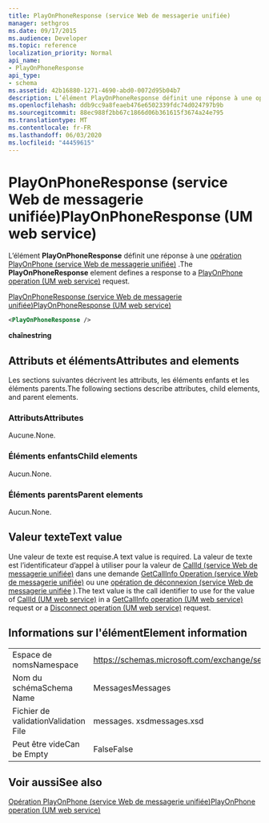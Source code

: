 ```yaml
---
title: PlayOnPhoneResponse (service Web de messagerie unifiée)
manager: sethgros
ms.date: 09/17/2015
ms.audience: Developer
ms.topic: reference
localization_priority: Normal
api_name:
- PlayOnPhoneResponse
api_type:
- schema
ms.assetid: 42b16880-1271-4690-abd0-0072d95b04b7
description: L’élément PlayOnPhoneResponse définit une réponse à une opération PlayOnPhone (service Web de messagerie unifiée).
ms.openlocfilehash: ddb9cc9a8feaeb476e6502339fdc74d024797b9b
ms.sourcegitcommit: 88ec988f2bb67c1866d06b361615f3674a24e795
ms.translationtype: MT
ms.contentlocale: fr-FR
ms.lasthandoff: 06/03/2020
ms.locfileid: "44459615"
---
```

# <a name="playonphoneresponse-um-web-service"></a><span data-ttu-id="5a942-103">PlayOnPhoneResponse (service Web de messagerie unifiée)</span><span class="sxs-lookup"><span data-stu-id="5a942-103">PlayOnPhoneResponse (UM web service)</span></span>

<span data-ttu-id="5a942-104">L’élément **PlayOnPhoneResponse** définit une réponse à une [opération PlayOnPhone (service Web de messagerie unifiée)](playonphone-operation-um-web-service.md) .</span><span class="sxs-lookup"><span data-stu-id="5a942-104">The **PlayOnPhoneResponse** element defines a response to a [PlayOnPhone operation (UM web service)](playonphone-operation-um-web-service.md) request.</span></span> 
  
[<span data-ttu-id="5a942-105">PlayOnPhoneResponse (service Web de messagerie unifiée)</span><span class="sxs-lookup"><span data-stu-id="5a942-105">PlayOnPhoneResponse (UM web service)</span></span>](playonphoneresponse-um-web-service.md)
  
```xml
<PlayOnPhoneResponse />
```

 <span data-ttu-id="5a942-106">**chaîne**</span><span class="sxs-lookup"><span data-stu-id="5a942-106">**string**</span></span>
## <a name="attributes-and-elements"></a><span data-ttu-id="5a942-107">Attributs et éléments</span><span class="sxs-lookup"><span data-stu-id="5a942-107">Attributes and elements</span></span>

<span data-ttu-id="5a942-108">Les sections suivantes décrivent les attributs, les éléments enfants et les éléments parents.</span><span class="sxs-lookup"><span data-stu-id="5a942-108">The following sections describe attributes, child elements, and parent elements.</span></span>
  
### <a name="attributes"></a><span data-ttu-id="5a942-109">Attributs</span><span class="sxs-lookup"><span data-stu-id="5a942-109">Attributes</span></span>

<span data-ttu-id="5a942-110">Aucune.</span><span class="sxs-lookup"><span data-stu-id="5a942-110">None.</span></span>
  
### <a name="child-elements"></a><span data-ttu-id="5a942-111">Éléments enfants</span><span class="sxs-lookup"><span data-stu-id="5a942-111">Child elements</span></span>

<span data-ttu-id="5a942-112">Aucun.</span><span class="sxs-lookup"><span data-stu-id="5a942-112">None.</span></span>
  
### <a name="parent-elements"></a><span data-ttu-id="5a942-113">Éléments parents</span><span class="sxs-lookup"><span data-stu-id="5a942-113">Parent elements</span></span>

<span data-ttu-id="5a942-114">Aucun.</span><span class="sxs-lookup"><span data-stu-id="5a942-114">None.</span></span>
  
## <a name="text-value"></a><span data-ttu-id="5a942-115">Valeur texte</span><span class="sxs-lookup"><span data-stu-id="5a942-115">Text value</span></span>

<span data-ttu-id="5a942-116">Une valeur de texte est requise.</span><span class="sxs-lookup"><span data-stu-id="5a942-116">A text value is required.</span></span> <span data-ttu-id="5a942-117">La valeur de texte est l’identificateur d’appel à utiliser pour la valeur de [CallId (service Web de messagerie unifiée)](callid-um-web-service.md) dans une demande [GetCallInfo Operation (service Web de messagerie unifiée)](getcallinfo-operation-um-web-service.md) ou une [opération de déconnexion (service Web de messagerie unifiée](disconnect-operation-um-web-service.md) ).</span><span class="sxs-lookup"><span data-stu-id="5a942-117">The text value is the call identifier to use for the value of [CallId (UM web service)](callid-um-web-service.md) in a [GetCallInfo operation (UM web service)](getcallinfo-operation-um-web-service.md) request or a [Disconnect operation (UM web service)](disconnect-operation-um-web-service.md) request.</span></span> 
  
## <a name="element-information"></a><span data-ttu-id="5a942-118">Informations sur l'élément</span><span class="sxs-lookup"><span data-stu-id="5a942-118">Element information</span></span>

|||
|:-----|:-----|
|<span data-ttu-id="5a942-119">Espace de noms</span><span class="sxs-lookup"><span data-stu-id="5a942-119">Namespace</span></span>  <br/> |https://schemas.microsoft.com/exchange/services/2006/messages  <br/> |
|<span data-ttu-id="5a942-120">Nom du schéma</span><span class="sxs-lookup"><span data-stu-id="5a942-120">Schema Name</span></span>  <br/> |<span data-ttu-id="5a942-121">Messages</span><span class="sxs-lookup"><span data-stu-id="5a942-121">Messages</span></span>  <br/> |
|<span data-ttu-id="5a942-122">Fichier de validation</span><span class="sxs-lookup"><span data-stu-id="5a942-122">Validation File</span></span>  <br/> |<span data-ttu-id="5a942-123">messages. xsd</span><span class="sxs-lookup"><span data-stu-id="5a942-123">messages.xsd</span></span>  <br/> |
|<span data-ttu-id="5a942-124">Peut être vide</span><span class="sxs-lookup"><span data-stu-id="5a942-124">Can be Empty</span></span>  <br/> |<span data-ttu-id="5a942-125">False</span><span class="sxs-lookup"><span data-stu-id="5a942-125">False</span></span>  <br/> |
   
## <a name="see-also"></a><span data-ttu-id="5a942-126">Voir aussi</span><span class="sxs-lookup"><span data-stu-id="5a942-126">See also</span></span>



[<span data-ttu-id="5a942-127">Opération PlayOnPhone (service Web de messagerie unifiée)</span><span class="sxs-lookup"><span data-stu-id="5a942-127">PlayOnPhone operation (UM web service)</span></span>](playonphone-operation-um-web-service.md)

